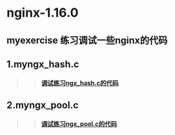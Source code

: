 
nginx-1.16.0
====
myexercise 练习调试一些nginx的代码
----

## 1.myngx_hash.c<br>
>> ####  [调试练习ngx_hash.c的代码](https://github.com/lotluck/nginx-1.16.0/tree/master/myexercise/myngx_hash)<br>


## 2.myngx_pool.c<br>
>> ####  [调试练习ngx_pool.c的代码](https://github.com/lotluck/nginx-1.16.0/tree/master/myexercise/myngx_pool)<br>
 


